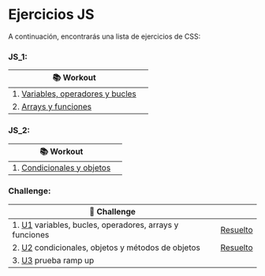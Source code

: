 # Ejercicios JS 

A continuación, encontrarás una lista de ejercicios de CSS:

### JS_1:

| 📚 Workout                                                                                                         |             |
| --------------------------------------------------------------------------------------------------------------------|-------------|
| 1. [Variables, operadores y bucles](https://stackblitz.com/edit/js-variables-operadores-bucles?file=index.html)     |             |
| 2. [Arrays y funciones](https://stackblitz.com/edit/js-arrays-funciones?file=index.html)                            |             |


                
### JS_2:

| 📚 Workout                                                                                                         |             |
| --------------------------------------------------------------------------------------------------------------------|-------------|
| 1. [Condicionales y objetos](https://stackblitz.com/edit/js-objetos-condicionales?file=index.html)                  |             |


### Challenge:

| 🚀 Challenge                                                                                                         |             |
| --------------------------------------------------------------------------------------------------------------------------------------------|---------------------------|
| 1. [U1](https://stackblitz.com/edit/2-1-js-entregable?file=index.html)  variables, bucles, operadores, arrays y funciones   | [Resuelto](https://stackblitz.com/edit/2-1-js-entregable-5ggtov?file=index.html)  | 
| 2. [U2](https://stackblitz.com/edit/2-2-js-entregable?file=index.html)  condicionales, objetos y métodos de objetos         | [Resuelto](https://stackblitz.com/edit/2-2-js-entregable-wmqhfz?file=index.html)  | 
| 3. [U3](https://stackblitz.com/edit/examen-rampup?file=index.html)  prueba ramp up                                          |        | 
